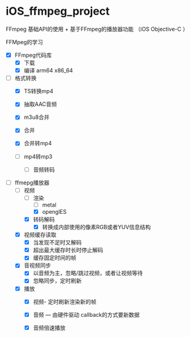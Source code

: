 # iOS_ffmpeg_project
FFmpeg 基础API的使用 + 基于FFmpeg的播放器功能 （iOS Objective-C ）


FFMpeg的学习
- [x] FFmpeg代码库
    - [x] 下载
    - [x] 编译  arm64 x86_64
- [ ]  格式转换
    - [x] TS转换mp4
    - [x] 抽取AAC音频
    - [x] m3u8合并
    - [x] 合并
    - [x] 合并转mp4

    - [ ] mp4转mp3
        - [ ] 音频转码
        

- [ ]  ffmepg播放器
    - [ ] 视频
        - [ ] 渲染
            - [ ] metal
            - [x] openglES
        - [x] 转码解码
            - [x] 转换成内部使用的像素RGB或者YUV信息结构
    - [x] 视频缓存读取
        - [x] 当发现不足时又解码
        - [x] 超出最大缓存时长时停止解码
        - [x] 缓存固定时间的帧
    - [x] 音视频同步
        - [x] 以音频为主，忽略/跳过视频，或者让视频等待
        - [x] 忽略同步，定时刷新
    - [x] 播放
        - [x] 视频-  定时刷新渲染新的帧
        - [x] 音频 — 由硬件驱动 callback的方式要新数据
        - [x] 音频倍速播放

